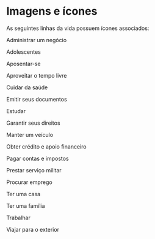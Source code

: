 # Imagens e ícones

<link rel="stylesheet" href="//maxcdn.bootstrapcdn.com/font-awesome/4.3.0/css/font-awesome.min.css">

As seguintes linhas da vida possuem ícones associados:

<i class="fa fa-lg fa-pie-chart"></i>
Administrar um negócio

<i class="fa fa-lg fa-child"></i>
Adolescentes

<i class="fa fa-lg fa-user"></i>
Aposentar-se

<i class="fa fa-lg fa-futbol-o"></i>
Aproveitar o tempo livre

<i class="fa fa-lg fa-user-md"></i>
Cuidar da saúde

<i class="fa fa-lg fa-file-text-o"></i>
Emitir seus documentos

<i class="fa fa-lg fa-graduation-cap"></i>
Estudar

<i class="fa fa-lg fa-gavel"></i>
Garantir seus direitos

<i class="fa fa-lg fa-car"></i>
Manter um veículo

<i class="fa fa-lg fa-usd"></i>
Obter crédito e apoio financeiro

<i class="fa fa-lg fa-usd"></i>
Pagar contas e impostos

<i class="fa fa-lg fa-space-shuttle"></i>
Prestar serviço militar

<i class="fa fa-lg fa-briefcase"></i>
Procurar emprego

<i class="fa fa-lg fa-home"></i>
Ter uma casa

<i class="fa fa-lg fa-child"></i>
Ter uma família

<i class="fa fa-lg fa-briefcase"></i>
Trabalhar

<i class="fa fa-lg fa-plane"></i>
Viajar para o exterior